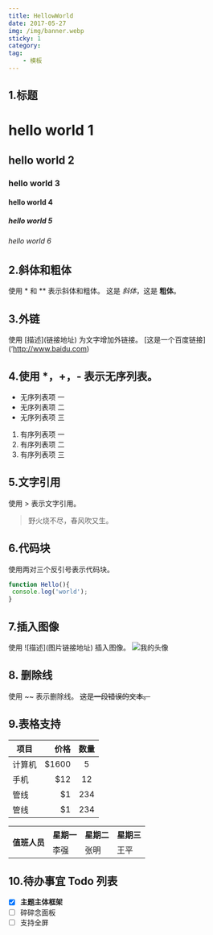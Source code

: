 ```yaml
---
title: HellowWorld
date: 2017-05-27
img: /img/banner.webp
sticky: 1
category: 
tag: 
	- 模板
---
```

## 1.标题
# hello world 1
## hello world 2
### hello world 3
#### hello world 4
##### hello world 5
###### hello world 6


##  2.斜体和粗体
使用 * 和 ** 表示斜体和粗体。
这是 *斜体*，这是 **粗体**。

## 3.外链
使用 \[描述](链接地址) 为文字增加外链接。
 \[这是一个百度链接](‘http://www.baidu.com)

## 4.使用 *，+，- 表示无序列表。
- 无序列表项 一
- 无序列表项 二
- 无序列表项 三
1. 有序列表项 一
2. 有序列表项 二
3. 有序列表项 三

## 5.文字引用
使用 > 表示文字引用。
> 野火烧不尽，春风吹又生。

##  6.代码块
使用两对三个反引号表示代码块。
```js
function Hello(){
 console.log('world');
}
```
##  7.插入图像
使用 \!\[描述](图片链接地址) 插入图像。
![我的头像](https://www.zybuluo.com/static/img/my_head.jpg)

## 8. 删除线
使用 ~~ 表示删除线。
~~这是一段错误的文本。~~

## 9.表格支持

| 项目        | 价格   |  数量  |
| --------   | -----:  | :----:  |
| 计算机     | \$1600 |   5     |
| 手机        |   \$12   |   12   |
| 管线        |    \$1    |  234  |
| 管线        |    \$1    |  234  |

<table>
<tr>
<th rowspan="2">值班人员</th>
<th>星期一</th>
<th>星期二</th>
<th>星期三</th>
</tr>
<tr>
<td>李强</td>
<td>张明</td>
<td>王平</td>
</tr>
</table>


##  10.待办事宜 Todo 列表
- [X] **主题主体框架**
- [ ] 碎碎念面板
- [ ] 支持全屏
